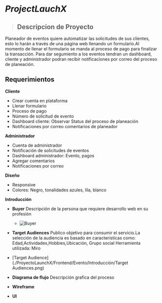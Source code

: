 # *ProjectLauchX*

> ## Descripcion de Proyecto

Planeador de eventos quiere automatizar las solicitudes de sus clientes, esto lo harán a través de una página web llenando un formulario.Al momento de llenar el formulario se manda al proceso de pago para finalizar la transacción. Para dar segumiento a los eventos tendran un dashboard, cliente y administrador podran recibir notificaciones por correo del proceso de planeación. 

 ## **Requerimientos**

  **Cliente**
- Crear cuenta en plataforma
- Llenar formulario
- Proceso de pago
- Número de solicitud de evento
- Dashboard cliente: Observar Status del proceso de planeación
- Notificaciones por correo comentarios de planeador

 **Administrador**
- Cuenta de administrador
- Notificación de solicitudes de eventos
- Dashboard administrador: Evento, pagos
- Agregar comentarios
- Notificaciones por correo

 **Diseño**
- Responsive
- Colores: Negro, tonalidades azules, lila, blanco


 **Introducción**
- **Buyer** 
  Descripción de la persona que requiere desarrollo web en su profesión
  - ![Buyer](./Introducción/Buyer.png)
 
 - **Target Audiences**
  Publico objetivo para consumir el servicio.La selección de la audiencia es basado en caracteristicas como:
  Edad,Actividades,Hobbies,Ubicación, Grupo social
  Herramienta utilizada: Miro 
 - [Target Audience](./ProyectoLaunchX/Frontend/Evento/Introducción/Target Audiences.png)
 
 - **Diagrama de flujo**
 Descripción grafica del proceso 
 - **Wireframe**
 - **UI**
 
 
